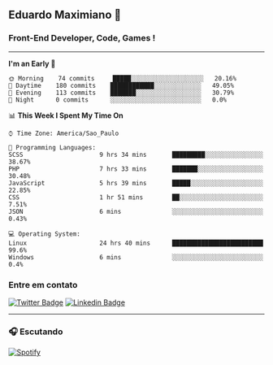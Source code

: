 ## Eduardo Maximiano 👋

### Front-End Developer, Code, Games !

---

<!--START_SECTION:waka-->
**I'm an Early 🐤** 

```text
🌞 Morning    74 commits     █████░░░░░░░░░░░░░░░░░░░░   20.16% 
🌆 Daytime    180 commits    ████████████░░░░░░░░░░░░░   49.05% 
🌃 Evening    113 commits    ███████░░░░░░░░░░░░░░░░░░   30.79% 
🌙 Night      0 commits      ░░░░░░░░░░░░░░░░░░░░░░░░░   0.0%

```


📊 **This Week I Spent My Time On** 

```text
⌚︎ Time Zone: America/Sao_Paulo

💬 Programming Languages: 
SCSS                     9 hrs 34 mins       █████████░░░░░░░░░░░░░░░░   38.67% 
PHP                      7 hrs 33 mins       ███████░░░░░░░░░░░░░░░░░░   30.48% 
JavaScript               5 hrs 39 mins       █████░░░░░░░░░░░░░░░░░░░░   22.85% 
CSS                      1 hr 51 mins        ██░░░░░░░░░░░░░░░░░░░░░░░   7.51% 
JSON                     6 mins              ░░░░░░░░░░░░░░░░░░░░░░░░░   0.43%

💻 Operating System: 
Linux                    24 hrs 40 mins      █████████████████████████   99.6% 
Windows                  6 mins              ░░░░░░░░░░░░░░░░░░░░░░░░░   0.4%

```


<!--END_SECTION:waka-->

### Entre em contato

[![Twitter Badge](https://img.shields.io/badge/-@edmaxi-1ca0f1?style=flat-square&labelColor=1ca0f1&logo=twitter&logoColor=white&link=https://twitter.com/edmaxi)](https://twitter.com/edmaxi)
[![Linkedin Badge](https://img.shields.io/badge/-Eduardo_Maximiano-0077B5?style=flat-square&logo=Linkedin&logoColor=white&link=https://www.linkedin.com/in/maximiano-eduardo)](https://www.linkedin.com/in/maximiano-eduardo)

---

### 🎧 Escutando
[![Spotify](https://novatorem-sandy.vercel.app/api/spotify)](https://open.spotify.com/user/comgigo)

